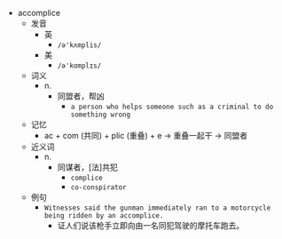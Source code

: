 - accomplice
  - 发音
    - 英
      - `/ə'kʌmplis/`
    - 美
      - `/ə'kɑmplɪs/`
  - 词义
    - n.
      - 同盟者，帮凶
        - `a person who helps someone such as a criminal to do something wrong`
  - 记忆
    - ac + com (共同) + plic (重叠) + e → 重叠一起干 → 同盟者
  - 近义词
    - n.
      - 同谋者，[法]共犯
        - `complice`
        - `co-conspirator`
  - 例句
    - `Witnesses said the gunman immediately ran to a motorcycle being ridden by an accomplice.`
      - 证人们说该枪手立即向由一名同犯驾驶的摩托车跑去。

